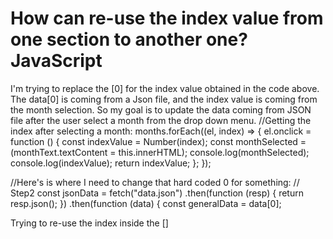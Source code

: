 
# How can re-use the index value from one section to another one? JavaScript

I'm trying to replace the [0] for the index value obtained in the code above.
The data[0] is coming from a Json file, and the index value is coming from the month selection.
So my goal is to update the data coming from JSON file after the user select a month from the drop down menu.
//Getting the index after selecting a month:
months.forEach((el, index) => {
  el.onclick = function () {
    const indexValue = Number(index);
    const monthSelected = (monthText.textContent = this.innerHTML);
    console.log(monthSelected);
    console.log(indexValue);
    return indexValue;
  };
});


//Here's is where I need to change that hard coded 0 for something:
// Step2
const jsonData = fetch("data.json")
  .then(function (resp) {
    return resp.json();
  })
  .then(function (data) {
    const generalData = data[0];


Trying to re-use the index inside the []

        
